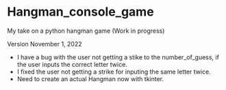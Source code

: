 # Hangman_console_game
My take on a python hangman game (Work in progress)


Version November 1, 2022

- I have a bug with the user not getting a stike to the number_of_guess, if the user inputs the correct letter twice.
- I fixed the user not getting a strike for inputing the same letter twice.
- Need to create an actual Hangman now with tkinter.